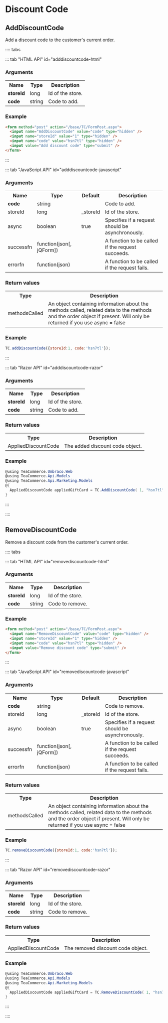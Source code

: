 # Discount Code

## AddDiscountCode

Add a discount code to the customer's current order.

:::: tabs 

::: tab "HTML API" id="adddiscountcode-html"

### Arguments

<table>
	<tr>
		<th>Name</th>
		<th>Type</th>
		<th>Description</th>
	</tr>
	<tr>
		<td><strong>storeId</strong></td>
		<td>long</td>
		<td>Id of the store.</td>
	</tr>
	<tr>
		<td><strong>code</strong></td>
		<td>string</td>
		<td>Code to add.</td>
	</tr>
</table>

### Example

````html
<form method="post" action="/base/TC/FormPost.aspx">
  <input name="AddDiscountCode" value="code" type="hidden" />
  <input name="storeId" value="1" type="hidden" />
  <input name="code" value="hsn7tl" type="hidden" />
  <input value="Add discount code" type="submit" />
</form>
````

:::

::: tab "JavaScript API" id="adddiscountcode-javascript"

### Arguments

<table>
	<tr>
		<th>Name</th>
		<th>Type</th>
		<th>Default</th>
		<th>Description</th>
	</tr>
	<tr>
		<td><strong>code</strong></td>
		<td>string</td>
		<td></td>
		<td>Code to add.</td>
	</tr>
	<tr>
		<td>storeId</td>
		<td>long</td>
		<td>_storeId</td>
		<td>Id of the store.</td>
	</tr>
	<tr>
		<td>async</td>
		<td>boolean</td>
		<td>true</td>
		<td>Specifies if a request should be asynchronously.</td>
	</tr>
	<tr>
		<td>successfn</td>
		<td>function(json[, jQForm])</td>
		<td></td>
		<td>A function to be called if the request succeeds.</td>
	</tr>
	<tr>
		<td>errorfn</td>
		<td>function(json)</td>
		<td></td>
		<td>A function to be called if the request fails.</td>
	</tr>
</table>

### Return values

<table>
	<tr>
		<th>Type</th>
		<th>Description</th>
	</tr>
	<tr>
		<td>methodsCalled</td>
		<td>An object containing information about the methods called, related data to the methods and the order object if present.
Will only be returned if you use async = false</td>
	</tr>
</table>

### Example

````javascript
TC.addDiscountCode({storeId:1, code:'hsn7tl'});
````

:::

::: tab "Razor API" id="adddiscountcode-razor"

### Arguments

<table>
	<tr>
		<th>Name</th>
		<th>Type</th>
		<th>Description</th>
	</tr>
	<tr>
		<td><strong>storeId</strong></td>
		<td>long</td>
		<td>Id of the store.</td>
	</tr>
	<tr>
		<td><strong>code</strong></td>
		<td>string</td>
		<td>Code to add.</td>
	</tr>
</table>

### Return values

<table>
	<tr>
		<th>Type</th>
		<th>Description</th>
	</tr>
	<tr>
		<td>AppliedDiscountCode</td>
		<td>The added discount code object.</td>
	</tr>
</table>

### Example

````csharp
@using TeaCommerce.Umbraco.Web
@using TeaCommerce.Api.Models
@using TeaCommerce.Api.Marketing.Models
@{
  AppliedDiscountCode appliedGiftCard = TC.AddDiscountCode( 1, "hsn7tl" );
}
````

:::

::::

## RemoveDiscountCode

Remove a discount code from the customer's current order.

:::: tabs

::: tab "HTML API" id="removediscountcode-html"

### Arguments

<table>
	<tr>
		<th>Name</th>
		<th>Type</th>
		<th>Description</th>
	</tr>
	<tr>
		<td><strong>storeId</strong></td>
		<td>long</td>
		<td>Id of the store.</td>
	</tr>
	<tr>
		<td><strong>code</strong></td>
		<td>string</td>
		<td>Code to remove.</td>
	</tr>
</table>

### Example

````html
<form method="post" action="/base/TC/FormPost.aspx">
  <input name="RemoveDiscountCode" value="code" type="hidden" />
  <input name="storeId" value="1" type="hidden" />
  <input name="code" value="hsn7tl" type="hidden" />
  <input value="Remove discount code" type="submit" />
</form>
````

:::

::: tab "JavaScript API" id="removediscountcode-javascript"

### Arguments

<table>
	<tr>
		<th>Name</th>
		<th>Type</th>
		<th>Default</th>
		<th>Description</th>
	</tr>
	<tr>
		<td><strong>code</strong></td>
		<td>string</td>
		<td></td>
		<td>Code to remove.</td>
	</tr>
	<tr>
		<td>storeId</td>
		<td>long</td>
		<td>_storeId</td>
		<td>Id of the store.</td>
	</tr>
	<tr>
		<td>async</td>
		<td>boolean</td>
		<td>true</td>
		<td>Specifies if a request should be asynchronously.</td>
	</tr>
	<tr>
		<td>successfn</td>
		<td>function(json[, jQForm])</td>
		<td></td>
		<td>A function to be called if the request succeeds.</td>
	</tr>
	<tr>
		<td>errorfn</td>
		<td>function(json)</td>
		<td></td>
		<td>A function to be called if the request fails.</td>
	</tr>
</table>

### Return values

<table>
	<tr>
		<th>Type</th>
		<th>Description</th>
	</tr>
	<tr>
		<td>methodsCalled</td>
		<td>An object containing information about the methods called, related data to the methods and the order object if present.
Will only be returned if you use async = false</td>
	</tr>
</table>

### Example

````javascript
TC.removeDiscountCode({storeId:1, code:'hsn7tl'});
````

:::

::: tab "Razor API" id="removediscountcode-razor"

### Arguments

<table>
	<tr>
		<th>Name</th>
		<th>Type</th>
		<th>Description</th>
	</tr>
	<tr>
		<td><strong>storeId</strong></td>
		<td>long</td>
		<td>Id of the store.</td>
	</tr>
	<tr>
		<td><strong>code</strong></td>
		<td>string</td>
		<td>Code to remove.</td>
	</tr>
</table>

### Return values

<table>
	<tr>
		<th>Type</th>
		<th>Description</th>
	</tr>
	<tr>
		<td>AppliedDiscountCode</td>
		<td>The removed discount code object.</td>
	</tr>
</table>

### Example

````csharp
@using TeaCommerce.Umbraco.Web
@using TeaCommerce.Api.Models
@using TeaCommerce.Api.Marketing.Models
@{
  AppliedDiscountCode appliedGiftCard = TC.RemoveDiscountCode( 1, "hsn7tl" );
}
````

:::

::::